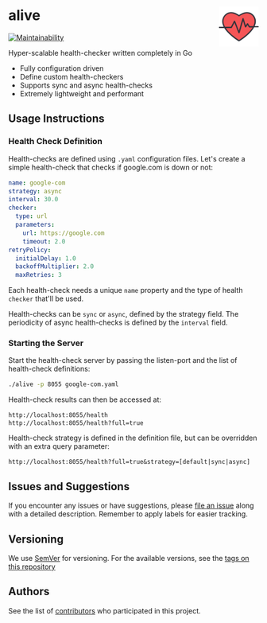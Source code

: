 # alive <img src="./docs/heart.svg" width="80" align="right" />

[![Maintainability](https://api.codeclimate.com/v1/badges/48384621113d4c380813/maintainability)](https://codeclimate.com/github/ketanv3/alive/maintainability)

Hyper-scalable health-checker written completely in Go
+ Fully configuration driven
+ Define custom health-checkers
+ Supports sync and async health-checks
+ Extremely lightweight and performant

## Usage Instructions

### Health Check Definition

Health-checks are defined using `.yaml` configuration files. Let's create a simple health-check that checks if google.com is down or not:

```yaml
name: google-com
strategy: async
interval: 30.0
checker:
  type: url
  parameters:
    url: https://google.com
    timeout: 2.0
retryPolicy:
  initialDelay: 1.0
  backoffMultiplier: 2.0
  maxRetries: 3
```

Each health-check needs a unique `name` property and the type of health `checker` that'll be used.

Health-checks can be `sync` or `async`, defined by the strategy field. The periodicity of async health-checks is defined by the `interval` field.

### Starting the Server

Start the health-check server by passing the listen-port and the list of health-check definitions:
```bash
./alive -p 8055 google-com.yaml
```

Health-check results can then be accessed at:
```
http://localhost:8055/health
http://localhost:8055/health?full=true
```

Health-check strategy is defined in the definition file, but can be overridden with an extra query parameter:
```
http://localhost:8055/health?full=true&strategy=[default|sync|async]
```

## Issues and Suggestions
If you encounter any issues or have suggestions, please [file an issue](https://github.com/ketanv3/alive/issues) along with a detailed description. Remember to apply labels for easier tracking.


## Versioning
We use [SemVer](http://semver.org/) for versioning. For the available versions, see the [tags on this repository](https://github.com/ketanv3/alive/tags)


## Authors
See the list of [contributors](https://github.com/ketanv3/alive/contributors) who participated in this project.